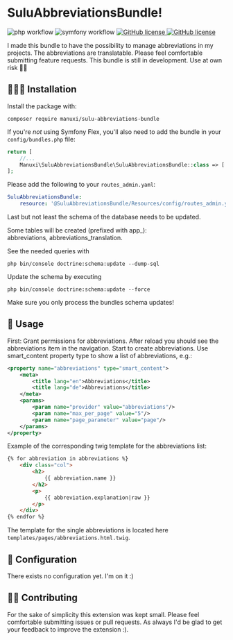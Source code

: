 # SuluAbbreviationsBundle!
![php workflow](https://github.com/manuxi/SuluAbbreviationsBundle/actions/workflows/php.yml/badge.svg)
![symfony workflow](https://github.com/manuxi/SuluAbbreviationsBundle/actions/workflows/symfony.yml/badge.svg)
<a href="https://github.com/manuxi/SuluAbbreviationsBundle/blob/main/LICENSE" target="_blank">
<img src="https://img.shields.io/github/license/manuxi/SuluAbbreviationsBundle" alt="GitHub license">
</a>
<a href="https://github.com/manuxi/SuluAbbreviationsBundle/tags" target="_blank">
<img src="https://img.shields.io/github/v/tag/manuxi/SuluAbbreviationsBundle" alt="GitHub license">
</a>

I made this bundle to have the possibility to manage abbreviations in my projects.
The abbreviations are translatable. Please feel comfortable submitting feature requests. 
This bundle is still in development. Use at own risk 🤞🏻


## 👩🏻‍🏭 Installation
Install the package with:
```console
composer require manuxi/sulu-abbreviations-bundle
```
If you're *not* using Symfony Flex, you'll also
need to add the bundle in your `config/bundles.php` file:

```php
return [
    //...
    Manuxi\SuluAbbreviationsBundle\SuluAbbreviationsBundle::class => ['all' => true],
];
```
Please add the following to your `routes_admin.yaml`:
```yaml
SuluAbbreviationsBundle:
    resource: '@SuluAbbreviationsBundle/Resources/config/routes_admin.yml'
```
Last but not least the schema of the database needs to be updated.  

Some tables will be created (prefixed with app_):  
abbreviations, abbreviations_translation.  

See the needed queries with
```
php bin/console doctrine:schema:update --dump-sql
```  
Update the schema by executing 
```
php bin/console doctrine:schema:update --force
```  

Make sure you only process the bundles schema updates!

## 🎣 Usage
First: Grant permissions for abbreviations. 
After reload you should see the abbreviations item in the navigation. 
Start to create abbreviations.
Use smart_content property type to show a list of abbreviations, e.g.:
```xml
<property name="abbreviations" type="smart_content">
    <meta>
        <title lang="en">Abbreviations</title>
        <title lang="de">Abbreviations</title>
    </meta>
    <params>
        <param name="provider" value="abbreviations"/>
        <param name="max_per_page" value="5"/>
        <param name="page_parameter" value="page"/>
    </params>
</property>
```
Example of the corresponding twig template for the abbreviations list:
```html
{% for abbreviation in abbreviations %}
    <div class="col">
        <h2>
            {{ abbreviation.name }}
        </h2>
        <p>
            {{ abbreviation.explanation|raw }}
        </p>
    </div>
{% endfor %}
```
The template for the single abbreviations is located here
`templates/pages/abbreviations.html.twig`.

## 🧶 Configuration
There exists no configuration yet. I'm on it :)

## 👩‍🍳 Contributing
For the sake of simplicity this extension was kept small.
Please feel comfortable submitting issues or pull requests. As always I'd be glad to get your feedback to improve the extension :).
